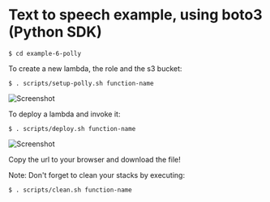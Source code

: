 # Text to speech example, using boto3 (Python SDK) 
    
    $ cd example-6-polly

To create a new lambda, the role and the s3 bucket:

    $ . scripts/setup-polly.sh function-name

![Screenshot](architecture/setup-lambda-polly.png)

To deploy a lambda and invoke it:

    $ . scripts/deploy.sh function-name

![Screenshot](architecture/invoke-lambda-polly.png)

Copy the url to your browser and download the file! 

Note: Don't forget to clean your stacks by executing:

    $ . scripts/clean.sh function-name
